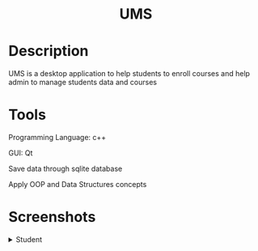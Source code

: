 <h1 align="center">UMS</h1>


<h1>Description</h1>
<p align="left">UMS is a desktop application to help students to enroll courses and help admin to manage students data and courses</p>


<h1>Tools</h1>
<p>Programming Language: c++</p>
<p>GUI: Qt</p>
<p>Save data through sqlite database</p>
<p>Apply OOP and Data Structures concepts</p>


<h1>Screenshots</h1>
<details>
  <summary>Student</summary>
    <div>
        <h2 align="center">Login</h2>
        <img src="https://raw.githubusercontent.com/AhmedEsmail8/UMS/main/screen%20shots/Login.png"/>
    
        <h2 align="center">Student Home</h2>
        <img src="https://github.com/AhmedEsmail8/UMS/blob/main/screen%20shots/Student_Home.png?raw=true"/>
    
      <h2 align="center">Current Courses</h2>
      <img src="https://github.com/AhmedEsmail8/UMS/blob/main/screen%20shots/Current_Courses.png?raw=true">
    
      <h2 align="center">Finished Courses</h2>
      <img src="https://github.com/AhmedEsmail8/UMS/blob/main/screen%20shots/Finished_Courses.png?raw=true"/>
    
    <h2 align="center">Register Course</h2>
    </div>
</details>



